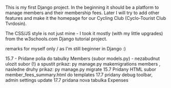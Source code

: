 This is my first Django project. In the beginning it should be a platform to manage members and their membership fees.
Later I will try to add other features and make it the homepage for our Cycling Club (Cyclo-Tourist Club Tvrdosin).

The CSS/JS style is not just mine - I took it mostly (with my little upgrades) from the w3schools.com Django tutorial project.

remarks for myself only / as I'm still beginner in Django :)

15.7 - Pridane polia do tabulky Members (subor models.py) - nezabudnut ulozit subor (!) a spustit prikaz: py manage.py makemigrations members , nasledne druhy prikaz: py manage.py migrate
15.7 Pridany HTML subor member_fees_summary.html do templates
17.7 pridany debug toolbar, admin settings update
17.7 pridana nova tabulka Expenses 












